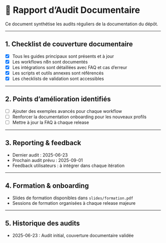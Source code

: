 # 📝 Rapport d’Audit Documentaire

Ce document synthétise les audits réguliers de la documentation du dépôt.

---

## 1. Checklist de couverture documentaire

- [x] Tous les guides principaux sont présents et à jour
- [x] Les workflows n8n sont documentés
- [x] Les intégrations sont détaillées avec FAQ et cas d’erreur
- [x] Les scripts et outils annexes sont référencés
- [x] Les checklists de validation sont accessibles

---

## 2. Points d’amélioration identifiés

- [ ] Ajouter des exemples avancés pour chaque workflow
- [ ] Renforcer la documentation onboarding pour les nouveaux profils
- [ ] Mettre à jour la FAQ à chaque release

---

## 3. Reporting & feedback

- Dernier audit : 2025-06-23
- Prochain audit prévu : 2025-09-01
- Feedback utilisateurs : à intégrer dans chaque itération

---

## 4. Formation & onboarding

- Slides de formation disponibles dans `slides/formation.pdf`
- Sessions de formation organisées à chaque release majeure

---

## 5. Historique des audits

- 2025-06-23 : Audit initial, couverture documentaire validée
